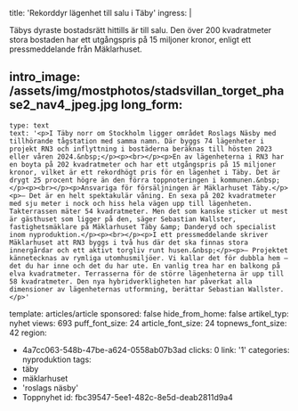 title: 'Rekorddyr lägenhet till salu i Täby'
ingress: |
  <p>Täbys dyraste bostadsrätt hittills är till salu. Den över 200 kvadratmeter stora bostaden har ett utgångspris på 15 miljoner kronor, enligt ett pressmeddelande från Mäklarhuset.
  </p>
  
intro_image: /assets/img/mostphotos/stadsvillan_torget_phase2_nav4_jpeg.jpg
long_form:
  -
    type: text
    text: '<p>I Täby norr om Stockholm ligger området Roslags Näsby med tillhörande tågstation med samma namn. Där byggs 74 lägenheter i projekt RN3 och inflyttning i bostäderna beräknas till hösten 2023 eller våren 2024.&nbsp;</p><p><br></p><p>En av lägenheterna i RN3 har en boyta på 202 kvadratmeter och har ett utgångspris på 15 miljoner kronor, vilket är ett rekordhögt pris för en lägenhet i Täby. Det är drygt 25 procent högre än den förra toppnoteringen i kommunen.&nbsp;</p><p><br></p><p>Ansvariga för försäljningen är Mäklarhuset Täby.</p><p>– Det är en helt spektakulär våning. En sexa på 202 kvadratmeter med sju meter i nock och hiss hela vägen upp till lägenheten. Takterrassen mäter 54 kvadratmeter. Men det som kanske sticker ut mest är gästhuset som ligger på den, säger Sebastian Wallster, fastighetsmäklare på Mäklarhuset Täby &amp; Danderyd och specialist inom nyproduktion.</p><p><br></p><p>I ett pressmeddelande skriver Mäklarhuset att RN3 byggs i två hus där det ska finnas stora innergårdar och ett aktivt torgliv runt husen.&nbsp;</p><p>– Projektet kännetecknas av rymliga utomhusmiljöer. Vi kallar det för dubbla hem – det du har inne och det du har ute. En vanlig trea har en balkong på elva kvadratmeter. Terrasserna för de större lägenheterna är upp till 58 kvadratmeter. Den nya hybridverkligheten har påverkat alla dimensioner av lägenheternas utformning, berättar Sebastian Wallster.</p>'
template: articles/article
sponsored: false
hide_from_home: false
artikel_typ: nyhet
views: 693
puff_font_size: 24
article_font_size: 24
topnews_font_size: 42
region:
  - 4a7cc063-548b-47be-a624-0558ab07b3ad
clicks: 0
link: '1'
categories: nyproduktion
tags:
  - täby
  - mäklarhuset
  - 'roslags näsby'
  - Toppnyhet
id: fbc39547-5ee1-482c-8e5d-deab2811d9a4
